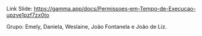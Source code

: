 Link Slide: https://gamma.app/docs/Permissoes-em-Tempo-de-Execucao-upzye1pzf7zx0to

Grupo: Emely, Daniela, Weslaine, João Fontanela e João de Liz.
